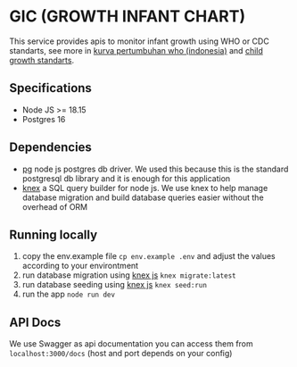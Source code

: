 # GIC (GROWTH INFANT CHART)

This service provides apis to monitor infant growth using WHO or CDC standarts, see more in [kurva pertumbuhan who (indonesia)](https://anakindonesiasehat.com/pertumbuhan/kurva-pertumbuhan-who/) and [child growth standarts](https://www.who.int/tools/child-growth-standards/standards).

## Specifications

- Node JS >= 18.15
- Postgres 16

## Dependencies

- [pg](https://github.com/brianc/node-postgres) node js postgres db driver. We used this because this is the standard postgresql db library and it is enough for this application
- [knex](https://knexjs.org/) a SQL query builder for node js. We use knex to help manage database migration and build database queries easier without the overhead of ORM

## Running locally

1. copy the env.example file `cp env.example .env` and adjust the values according to your environtment
2. run database migration using [knex js](https://knexjs.org/guide/migrations.html#migration-cli) `knex migrate:latest`
3. run database seeding using [knex js](https://knexjs.org/guide/migrations.html#seed-cli) `knex seed:run`
4. run the app `node run dev`

## API Docs

We use Swagger as api documentation you can access them from `localhost:3000/docs` (host and port depends on your config)
